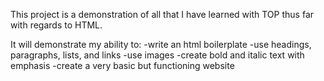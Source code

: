 This project is a demonstration of all that I have learned with TOP thus far with regards to HTML.

It will demonstrate my ability to:
-write an html boilerplate
-use headings, paragraphs, lists, and links
-use images
-create bold and italic text with emphasis
-create a very basic but functioning website
